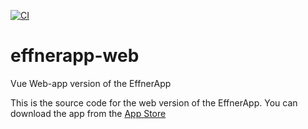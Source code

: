 [![CI](https://github.com/EffnerApp/effnerapp-web/actions/workflows/main.yml/badge.svg)](https://github.com/EffnerApp/effnerapp-web/actions/workflows/main.yml)
# effnerapp-web
Vue Web-app version of the EffnerApp

This is the source code for the web version of the EffnerApp.
You can download the app from the [App Store](https://go.effner.app/ios)
